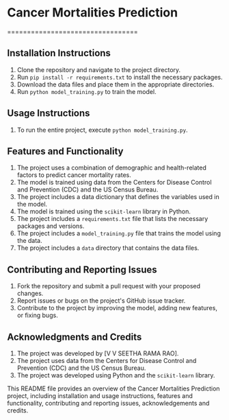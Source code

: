 # Cancer Mortalities Prediction
=================================
## Installation Instructions
1. Clone the repository and navigate to the project directory.
2. Run `pip install -r requirements.txt` to install the necessary packages.
3. Download the data files and place them in the appropriate directories.
4. Run `python model_training.py` to train the model.
## Usage Instructions
1. To run the entire project, execute `python model_training.py`.
## Features and Functionality
1. The project uses a combination of demographic and health-related factors to predict cancer mortality rates.
2. The model is trained using data from the Centers for Disease Control and Prevention (CDC) and the US Census Bureau.
3. The project includes a data dictionary that defines the variables used in the model.
4. The model is trained using the `scikit-learn` library in Python.
5. The project includes a `requirements.txt` file that lists the necessary packages and versions.
6. The project includes a `model_training.py` file that trains the model using the data.
7. The project includes a `data` directory that contains the data files.
## Contributing and Reporting Issues
1. Fork the repository and submit a pull request with your proposed changes.
2. Report issues or bugs on the project's GitHub issue tracker.
3. Contribute to the project by improving the model, adding new features, or fixing bugs.
## Acknowledgments and Credits
1. The project was developed by [V V SEETHA RAMA RAO].
2. The project uses data from the Centers for Disease Control and Prevention (CDC) and the US Census Bureau.
3. The project was developed using Python and the `scikit-learn` library.

This README file provides an overview of the Cancer Mortalities Prediction project, including installation and usage instructions, features and functionality, contributing and reporting issues, acknowledgements and credits.
